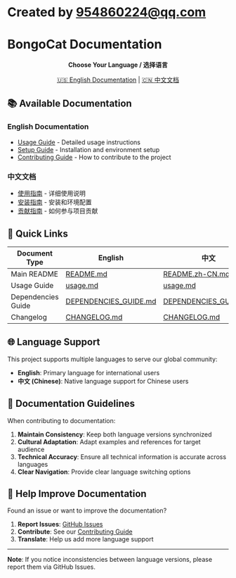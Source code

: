 # Created by 954860224@qq.com
# BongoCat Documentation

<div align="center">

**Choose Your Language / 选择语言**

[🇺🇸 English Documentation](en/) | [🇨🇳 中文文档](zh-CN/)

</div>

## 📚 Available Documentation

### English Documentation
- [Usage Guide](en/usage.md) - Detailed usage instructions
- [Setup Guide](../SETUP_GUIDE.md) - Installation and environment setup
- [Contributing Guide](../CONTRIBUTING.md) - How to contribute to the project

### 中文文档
- [使用指南](zh-CN/usage.md) - 详细使用说明
- [安装指南](../SETUP_GUIDE.md) - 安装和环境配置
- [贡献指南](../CONTRIBUTING.md) - 如何参与项目贡献

## 🔗 Quick Links

| Document Type | English | 中文 |
|---------------|---------|------|
| Main README | [README.md](../README.md) | [README.zh-CN.md](../README.zh-CN.md) |
| Usage Guide | [usage.md](en/usage.md) | [usage.md](zh-CN/usage.md) |
| Dependencies Guide | [DEPENDENCIES_GUIDE.md](../DEPENDENCIES_GUIDE.md) | [DEPENDENCIES_GUIDE.md](../DEPENDENCIES_GUIDE.md) |
| Changelog | [CHANGELOG.md](../CHANGELOG.md) | [CHANGELOG.md](../CHANGELOG.md) |

## 🌐 Language Support

This project supports multiple languages to serve our global community:

- **English**: Primary language for international users
- **中文 (Chinese)**: Native language support for Chinese users

## 📝 Documentation Guidelines

When contributing to documentation:

1. **Maintain Consistency**: Keep both language versions synchronized
2. **Cultural Adaptation**: Adapt examples and references for target audience
3. **Technical Accuracy**: Ensure all technical information is accurate across languages
4. **Clear Navigation**: Provide clear language switching options

## 🤝 Help Improve Documentation

Found an issue or want to improve the documentation?

1. **Report Issues**: [GitHub Issues](https://github.com/Gorjess/bongobot/issues)
2. **Contribute**: See our [Contributing Guide](../CONTRIBUTING.md)
3. **Translate**: Help us add more language support

---

**Note**: If you notice inconsistencies between language versions, please report them via GitHub Issues.

